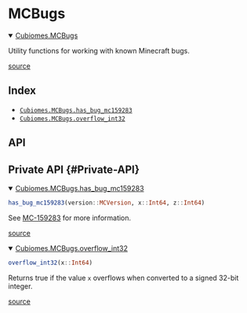 
# MCBugs
<details class='jldocstring custom-block' open>
<summary><a id='Cubiomes.MCBugs' href='#Cubiomes.MCBugs'><span class="jlbinding">Cubiomes.MCBugs</span></a> <Badge type="info" class="jlObjectType jlModule" text="Module" /></summary>



Utility functions for working with known Minecraft bugs.


<Badge type="info" class="source-link" text="source"><a href="https://github.com/arnaud-ma/Cubiomes.jl/blob/4931c2c0e998671decf0afcb343b5f80b19e6a57/src/mc_bugs.jl#L1-L3" target="_blank" rel="noreferrer">source</a></Badge>

</details>


## Index
- [`Cubiomes.MCBugs.has_bug_mc159283`](#Cubiomes.MCBugs.has_bug_mc159283-Tuple{Any,%20Int64,%20Int64})
- [`Cubiomes.MCBugs.overflow_int32`](#Cubiomes.MCBugs.overflow_int32-Tuple{Int64})


## API

## Private API {#Private-API}
<details class='jldocstring custom-block' open>
<summary><a id='Cubiomes.MCBugs.has_bug_mc159283-Tuple{Any, Int64, Int64}' href='#Cubiomes.MCBugs.has_bug_mc159283-Tuple{Any, Int64, Int64}'><span class="jlbinding">Cubiomes.MCBugs.has_bug_mc159283</span></a> <Badge type="info" class="jlObjectType jlMethod" text="Method" /></summary>



```julia
has_bug_mc159283(version::MCVersion, x::Int64, z::Int64)
```


See [MC-159283](https://bugs.mojang.com/browse/MC-159283) for more information.


<Badge type="info" class="source-link" text="source"><a href="https://github.com/arnaud-ma/Cubiomes.jl/blob/4931c2c0e998671decf0afcb343b5f80b19e6a57/src/mc_bugs.jl#L15-L19" target="_blank" rel="noreferrer">source</a></Badge>

</details>

<details class='jldocstring custom-block' open>
<summary><a id='Cubiomes.MCBugs.overflow_int32-Tuple{Int64}' href='#Cubiomes.MCBugs.overflow_int32-Tuple{Int64}'><span class="jlbinding">Cubiomes.MCBugs.overflow_int32</span></a> <Badge type="info" class="jlObjectType jlMethod" text="Method" /></summary>



```julia
overflow_int32(x::Int64)
```


Returns true if the value `x` overflows when converted to a signed 32-bit integer.


<Badge type="info" class="source-link" text="source"><a href="https://github.com/arnaud-ma/Cubiomes.jl/blob/4931c2c0e998671decf0afcb343b5f80b19e6a57/src/mc_bugs.jl#L8-L12" target="_blank" rel="noreferrer">source</a></Badge>

</details>

